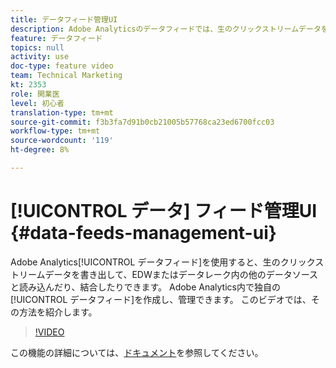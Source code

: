 ```yaml
---
title: データフィード管理UI
description: Adobe Analyticsのデータフィードでは、生のクリックストリームデータを書き出して、EDWまたはデータレーク内の他のデータソースと読み込んだり、結合したりできます。 Adobe Analytics内で独自のデータフィードを作成および管理できます。 このビデオでは、その方法を紹介します。
feature: データフィード
topics: null
activity: use
doc-type: feature video
team: Technical Marketing
kt: 2353
role: 開業医
level: 初心者
translation-type: tm+mt
source-git-commit: f3b3fa7d91b0cb21005b57768ca23ed6700fcc03
workflow-type: tm+mt
source-wordcount: '119'
ht-degree: 8%

---
```



# [!UICONTROL データ] フィード管理UI  {#data-feeds-management-ui}

Adobe Analytics[!UICONTROL データフィード]を使用すると、生のクリックストリームデータを書き出して、EDWまたはデータレーク内の他のデータソースと読み込んだり、結合したりできます。 Adobe Analytics内で独自の[!UICONTROL データフィード]を作成し、管理できます。 このビデオでは、その方法を紹介します。

>[!VIDEO](https://video.tv.adobe.com/v/25452/?quality=12)

この機能の詳細については、[ドキュメント](https://marketing.adobe.com/resources/help/en_US/reference/analytics-data-feed.html)を参照してください。
